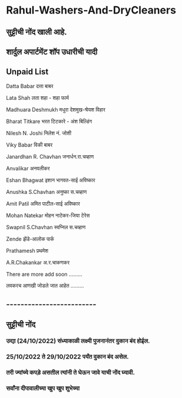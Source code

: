 # Rahul-Washers-And-DryCleaners

## सुट्टीची नोंद खाली आहे.

## **शार्दुल अपार्टमेंट शॉप उधारीची यादी**
## **Unpaid List**

Datta Babar दत्ता बाबर

Lata Shah लता शहा - शहा फार्म

Madhuara Deshmukh मधुरा देशमुख-श्रेयश विहार

Bharat Titkare भरत टिटकारे - अंश बिल्डिंग

Nilesh N. Joshi निलेश नं. जोशी

Viky Babar विकी बाबर

Janardhan R. Chavhan जनार्धन.रा.चव्हाण

Anvalikar अनवलीकर

Eshan Bhagwat इशान भागवत-साई अविष्कार

Anushka S.Chavhan अनुष्का स.चव्हाण

Amit Patil अमित पाटील-साई अविष्कार

Mohan Natekar मोहन नाटेकर-जिया टेरेस

Swapnil S.Chavhan स्वप्निल स.चव्हाण

Zende झेंडे-आलोक पार्क

Prathamesh प्रथमेश

A.R.Chakankar अ.र.चाकणकर

There are more add soon .........

लवकरच आणखी जोडले जात आहेत .........

## -------------------------

## सुट्टीची नोंद 

 ### **उद्या (24/10/2022) संध्याकाळी लक्ष्मी पुजनानंतर दुकान बंद होईल.**

 ### **25/10/2022 ते 29/10/2022 पर्यंत दुकान बंद असेल.**

 ### **तरी ज्यांच्ये कपड़े असतील त्यांनी ते घेऊन जावे याची नोंद घ्यावी.**

 ### सर्वांना दीपावालीच्या खुप खुप शुभेच्या

